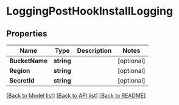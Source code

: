# LoggingPostHookInstallLogging

## Properties
Name | Type | Description | Notes
------------ | ------------- | ------------- | -------------
**BucketName** | **string** |  | [optional] 
**Region** | **string** |  | [optional] 
**SecretId** | **string** |  | [optional] 

[[Back to Model list]](../README.md#documentation-for-models) [[Back to API list]](../README.md#documentation-for-api-endpoints) [[Back to README]](../README.md)


